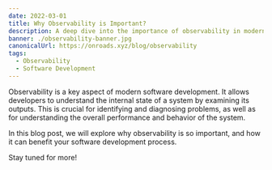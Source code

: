 ```yaml
---
date: 2022-03-01
title: Why Observability is Important?
description: A deep dive into the importance of observability in modern software development.
banner: ./observability-banner.jpg
canonicalUrl: https://onroads.xyz/blog/observability
tags:
  - Observability
  - Software Development
---
```


Observability is a key aspect of modern software development. It allows developers to understand the internal state of a system by examining its outputs. This is crucial for identifying and diagnosing problems, as well as for understanding the overall performance and behavior of the system.

In this blog post, we will explore why observability is so important, and how it can benefit your software development process.

Stay tuned for more!
